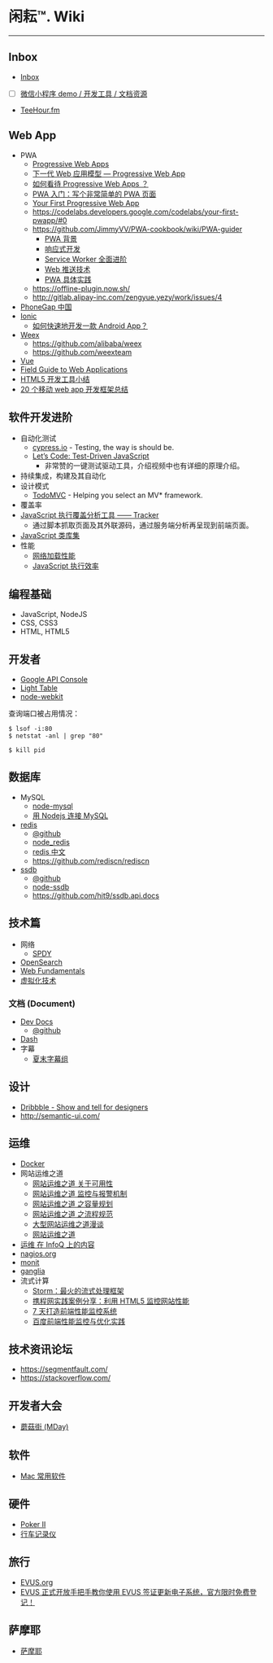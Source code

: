 
# 闲耘™. Wiki

----

## Inbox

* [Inbox](inbox.md)
* [ ] [微信小程序 demo / 开发工具 / 文档资源](https://github.com/xwartz/wechatApp-demo)

- [TeeHour.fm](http://teahour.fm/)

## Web App

- PWA
  - [Progressive Web Apps](https://developers.google.com/web/progressive-web-apps/)
  - [下一代 Web 应用模型 — Progressive Web App](https://zhuanlan.zhihu.com/p/25167289)
  - [如何看待 Progressive Web Apps ？](https://www.zhihu.com/question/46690207?sort=created)
  - [PWA 入门：写个非常简单的 PWA 页面](https://zhuanlan.zhihu.com/p/25459319)
  - [Your First Progressive Web App](https://developers.google.com/web/fundamentals/getting-started/codelabs/your-first-pwapp/)
  - https://codelabs.developers.google.com/codelabs/your-first-pwapp/#0
  - https://github.com/JimmyVV/PWA-cookbook/wiki/PWA-guider
    - [PWA 背景](https://www.villainhr.com/page/2017/03/09/PWA%20%E8%83%8C%E6%99%AF)
    - [响应式开发](https://www.villainhr.com/page/2017/03/09/%E5%93%8D%E5%BA%94%E5%BC%8F%E5%BC%80%E5%8F%91)
    - [Service Worker 全面进阶](https://www.villainhr.com/page/2017/01/08/Service%20Worker%20%E5%85%A8%E9%9D%A2%E8%BF%9B%E9%98%B6)
    - [Web 推送技术](https://www.villainhr.com/page/2017/01/08/Web%20%E6%8E%A8%E9%80%81%E6%8A%80%E6%9C%AF)
    - [PWA 具体实践](https://www.villainhr.com/page/2017/03/09/PWA%20%E5%85%B7%E4%BD%93%E5%AE%9E%E8%B7%B5)
  - https://offline-plugin.now.sh/
  - http://gitlab.alipay-inc.com/zengyue.yezy/work/issues/4
- [PhoneGap 中国](http://www.phonegapcn.com/)
- [Ionic](http://ionicframework.net/index.html)
  - [如何快速地开发一款 Android App？](https://www.zhihu.com/question/28606284/answer/81489590)
- [Weex](https://weex.incubator.apache.org/cn/)
  - https://github.com/alibaba/weex
  - https://github.com/weexteam
- [Vue](https://cn.vuejs.org/)
- [Field Guide to Web Applications](http://www.html5rocks.com/webappfieldguide/toc/index/)
- [HTML5 开发工具小结](http://weibo.com/ttarticle/p/show?id=2309404029152809340050)
- [20 个移动 web app 开发框架总结](http://www.shouce.ren/post/view/id/108779)

## 软件开发进阶

* 自动化测试
  * [cypress.io](http://www.cypress.io/) - Testing, the way is should be.
  * [Let’s Code: Test-Driven JavaScript](http://www.letscodejavascript.com/)
    - 非常赞的一键测试驱动工具，介绍视频中也有详细的原理介绍。
* 持续集成，构建及其自动化
* 设计模式
  * [TodoMVC](http://todomvc.com/) - Helping you select an MV* framework.
* 覆盖率
* [JavaScript 执行覆盖分析工具 —— Tracker](http://ucren.com/blog/archives/319)
  - 通过脚本抓取页面及其外联源码，通过服务端分析再呈现到前端页面。
* [JavaScript 类库集](http://www.jsdb.io/)
* 性能
  * [网络加载性能](network-performance.md)
  * [JavaScript 执行效率](javascript-performance.md)

## 编程基础

* JavaScript, NodeJS
* CSS, CSS3
* HTML, HTML5

## 开发者

* [Google API Console](https://code.google.com/apis/console/)
* [Light Table](http://www.lighttable.com/)
* [node-webkit](node-webkit.md)

查询端口被占用情况：

```
$ lsof -i:80
$ netstat -anl | grep "80"

$ kill pid
```

## 数据库

* MySQL
  * [node-mysql](https://github.com/felixge/node-mysql/)
  * [用 Nodejs 连接 MySQL](http://blog.fens.me/nodejs-mysql-intro/)
* [redis](http://redis.io/)
  * [@github](https://github.com/antirez/redis)
  * [node_redis](https://github.com/mranney/node_redis)
  * [redis 中文](http://redis.cn/)
  * https://github.com/rediscn/rediscn
* [ssdb](http://ssdb.io/)
  * [@github](https://github.com/ideawu/ssdb)
  * [node-ssdb](https://github.com/eleme/node-ssdb)
  * https://github.com/hit9/ssdb.api.docs

## 技术篇

* 网络
  * [SPDY](spdy.md)
* [OpenSearch](opensearch.md)
* [Web Fundamentals](https://developers.google.com/web/fundamentals/)
* [虚拟化技术](virtualization.md)

### 文档 (Document)

* [Dev Docs](http://devdocs.io/)
  * [@github](https://github.com/Thibaut/devdocs)
* [Dash]()
* 字幕
  * [夏末字幕组](http://www.xmqzmz.org/)

## 设计

* [Dribbble - Show and tell for designers](https://dribbble.com/)
* http://semantic-ui.com/

## 运维

* [Docker](docker.md)
* 网站运维之道
  * [网站运维之道 关于可用性](http://dbanotes.net/web/web_operations_availability.html)
  * [网站运维之道 监控与报警机制](http://dbanotes.net/web/web_operations_monitoring_and_alert.html)
  * [网站运维之道 之容量规划](http://dbanotes.net/web/web_operations_capacity_planning.html)
  * [网站运维之道 之流程规范](http://dbanotes.net/web/web_operations_rules.html)
  * [大型网站运维之道漫谈](http://os.51cto.com/art/201008/219040.htm)
  * [网站运维之道](http://www.penglixun.com/tech/system/web_site_operation_and_maintenance.html)
* [运维 在 InfoQ 上的内容](http://www.infoq.com/cn/operations/)
* [nagios.org](http://www.nagios.org/)
* [monit](http://mmonit.com/monit/)
* [ganglia](http://ganglia.info/)
* 流式计算
  * [Storm：最火的流式处理框架](http://tech.uc.cn/?p=2159)
  * [携程网实践案例分享：利用 HTML5 监控网站性能](http://www.admin5.com/article/20130117/484692.shtml)
  * [7 天打造前端性能监控系统](http://fex.baidu.com/blog/2014/05/build-performance-monitor-in-7-days/)
  * [百度前端性能监控与优化实践](http://www.slideshare.net/taobaoued/ss-13602073)

## 技术资讯论坛

- https://segmentfault.com/
- https://stackoverflow.com/

## 开发者大会

* [蘑菇街 (MDay)](http://mday.mogu.io/)

## 软件

- [Mac 常用软件](softwares-on-mac.md)

## 硬件

- [Poker II](poker.md)
- [行车记录仪](driving-recorder.md)

## 旅行

- [EVUS.org](https://www.evus.gov/evus/)
- [EVUS 正式开放手把手教你使用 EVUS 签证更新电子系统，官方限时免费登记！](http://www.weidu8.net/wx/754268)


## 萨摩耶

- [萨摩耶](samoyed.md)
